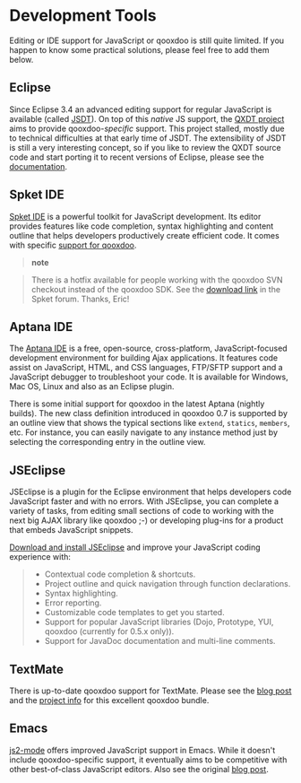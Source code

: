 Development Tools
=================

Editing or IDE support for JavaScript or qooxdoo is still quite limited.
If you happen to know some practical solutions, please feel free to add
them below.

Eclipse
-------

Since Eclipse 3.4 an advanced editing support for regular JavaScript is
available (called [JSDT](http://wiki.eclipse.org/JSDT)). On top of this
*native* JS support, the [QXDT
project](http://qooxdoo.org/contrib/project/qxdt) aims to provide
qooxdoo-*specific* support. This project stalled, mostly due to
technical difficulties at that early time of JSDT. The extensibility of
JSDT is still a very interesting concept, so if you like to review the
QXDT source code and start porting it to recent versions of Eclipse,
please see the [documentation](http://qooxdoo.org/contrib/project/qxdt).

Spket IDE
---------

[Spket IDE](http://spket.com) is a powerful toolkit for JavaScript
development. Its editor provides features like code completion, syntax
highlighting and content outline that helps developers productively
create efficient code. It comes with specific [support for
qooxdoo](http://www.spket.com/qooxdoo.html).

> **note**

> There is a hotfix available for people working with the qooxdoo SVN
> checkout instead of the qooxdoo SDK. See the [download
> link](http://forums.spket.com/viewtopic.php?p=1330#1330) in the Spket
> forum. Thanks, Eric!

Aptana IDE
----------

The [Aptana IDE](http://www.aptana.com) is a free, open-source,
cross-platform, JavaScript-focused development environment for building
Ajax applications. It features code assist on JavaScript, HTML, and CSS
languages, FTP/SFTP support and a JavaScript debugger to troubleshoot
your code. It is available for Windows, Mac OS, Linux and also as an
Eclipse plugin.

There is some initial support for qooxdoo in the latest Aptana (nightly
builds). The new class definition introduced in qooxdoo 0.7 is supported
by an outline view that shows the typical sections like `extend`,
`statics`, `members`, etc. For instance, you can easily navigate to any
instance method just by selecting the corresponding entry in the outline
view.

JSEclipse
---------

JSEclipse is a plugin for the Eclipse environment that helps developers
code JavaScript faster and with no errors. With JSEclipse, you can
complete a variety of tasks, from editing small sections of code to
working with the next big AJAX library like qooxdoo ;-) or developing
plug-ins for a product that embeds JavaScript snippets.

[Download and install
JSEclipse](http://labs.adobe.com/technologies/jseclipse/) and improve
your JavaScript coding experience with:

> -   Contextual code completion & shortcuts.
> -   Project outline and quick navigation through function
>     declarations.
> -   Syntax highlighting.
> -   Error reporting.
> -   Customizable code templates to get you started.
> -   Support for popular JavaScript libraries (Dojo, Prototype, YUI,
>     qooxdoo (currently for 0.5.x only)).
> -   Support for JavaDoc documentation and multi-line comments.

TextMate
--------

There is up-to-date qooxdoo support for TextMate. Please see the [blog
post](http://news.qooxdoo.org/textmate-qooxdoo-bundle) and the [project
info](http://qooxdoo.org/contrib/project/textmate) for this excellent
qooxdoo bundle.

Emacs
-----

[js2-mode](http://code.google.com/p/js2-mode/) offers improved
JavaScript support in Emacs. While it doesn't include qooxdoo-specific
support, it eventually aims to be competitive with other best-of-class
JavaScript editors. Also see the original [blog
post](http://steve-yegge.blogspot.com/2008/03/js2-mode-new-javascript-mode-for-emacs.html).
